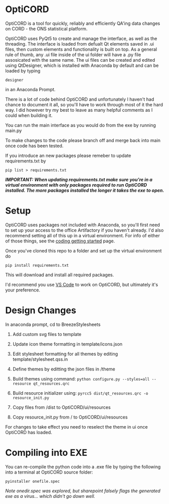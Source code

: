 # OptiCORD
OptiCORD is a tool for quickly, reliably and efficiently QA'ing data changes on CORD - the ONS statistical platform.

OptiCORD uses PyQt5 to create and manage the interface, as well as the threading. The interface is loaded from defualt Qt elements saved in .ui files, then custom elements and functionality is built on top. As a general rule of thumb, any .ui file inside of the ui folder will have a .py file assosicated with the same name. The ui files can be created and edited using QtDesigner, which is installed with Anaconda by default and can be loaded by typing
```
designer
```
in an Anaconda Prompt.

There is a lot of code behind OptiCORD and unfortunately I haven't had chance to document it all, so you'll have to work through most of it the hard way. I did however try my best to leave as many helpful comments as I could when building it.

You can run the main interface as you would do from the exe by running main.py

To make changes to the code please branch off and merge back into main once code has been tested.

If you introduce an new packages please remeber to update requirements.txt by
```
pip list > requirements.txt
```
<b>*IMPORTANT: When updating requirements.txt make sure you're in a virtual environment with only packages required to run OptiCORD installed. The more packages installed the longer it takes the exe to open.*</b>


# Setup
OptiCORD uses packages not included with Anaconda, so you'll first need to set up your access to the office Artifactory if you haven't already. I'd also recommend setting all of this up in a virtual environment. For info of either of those things, see the [coding getting started](http://np2rvlapxx507/BPI/coding-getting-started-guide/-/wikis/home) page.

Once you've cloned this repo to a folder and set up the virtual environment do
```
pip install requirements.txt
```
This will download and install all required packages.

I'd recommend you use [VS Code](http://np2rvlapxx507/BPI/coding-getting-started-guide/-/wikis/code-editors) to work on OptiCORD, but ultimately it's your preference. 

# Design Changes
In anaconda prompt, cd to BreezeStylesheets

1. Add custom svg files to template
2. Update icon theme formatting in template/icons.json
3. Edit stylesheet formatting for all themes by editing template/stylesheet.qss.in
4. Define themes by editting the json files in /theme
5. Build themes using command: 
```python configure.py --styles=all --resource qt_resources.qrc```
6. Build resource initializer using: ```pyrcc5 dist/qt_resources.qrc -o resource_init.py```

7. Copy files from /dist to OptiCORD/ui/resources
8. Copy resource_init.py from / to OptiCORD/ui/resources

For changes to take effect you need to reselect the theme in ui once OptiCORD has loaded.

# Compiling into EXE
You can re-compile the python code into a .exe file by typing the following into a terminal at OptiCORD source folder:<br>
```
pyinstaller onefile.spec
```
*Note onedir.spec was explored, but sharepoint falsely flags the generated exe as a virus...  which didn't go down well.*
